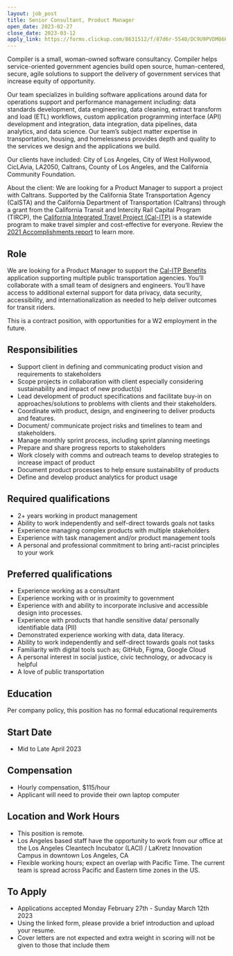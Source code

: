 ```yaml
---
layout: job_post
title: Senior Consultant, Product Manager
open_date: 2023-02-27
close_date: 2023-03-12
apply_link: https://forms.clickup.com/8631512/f/87d6r-5540/DC9U9PVDM86KIWN5XU
---
```


Compiler is a small, woman-owned software consultancy. Compiler helps service-oriented government agencies build open source, human-centered, secure, agile solutions to support the delivery of government services that increase equity of opportunity.

Our team specializes in building software applications around data for operations support and performance management including: data standards development, data engineering, data cleaning, extract transform and load (ETL) workflows, custom application programming interface (API) development and integration, data integration, data pipelines, data analytics, and data science. Our team’s subject matter expertise in transportation, housing, and homelessness provides depth and quality to the services we design and the applications we build.

Our clients have included: City of Los Angeles, City of West Hollywood, CicLAvia, LA2050, Caltrans, County of Los Angeles, and the California Community Foundation.

About the client: We are looking for a Product Manager to support a project with Caltrans. Supported by the California State Transportation Agency (CalSTA) and the California Department of Transportation (Caltrans) through a grant from the California Transit and Intercity Rail Capital Program (TIRCP), the [California Integrated Travel Project (Cal-ITP)](https://www.calitp.org/) is a statewide program to make travel simpler and cost-effective for everyone. Review the [2021 Accomplishments report](https://www.calitp.org/assets/Cal-ITP.2021.Accomplishments.Report.pdf) to learn more.

## Role

We are looking for a Product Manager to support the [Cal-ITP Benefits](https://benefits.calitp.org/) application supporting multiple public transportation agencies. You’ll collaborate with a small team of designers and engineers. You’ll have access to additional external support for data privacy, data security, accessibility, and internationalization as needed to help deliver outcomes for transit riders.

This is a contract position, with opportunities for a W2 employment in the future.

## Responsibilities

- Support client in defining and communicating product vision and requirements to stakeholders
- Scope projects in collaboration with client especially considering sustainability and impact of new product(s)
- Lead development of product specifications and facilitate buy-in on approaches/solutions to problems with clients and their stakeholders.
- Coordinate with product, design, and engineering to deliver products and features.
- Document/ communicate project risks and timelines to team and stakeholders.
- Manage monthly sprint process, including sprint planning meetings
- Prepare and share progress reports to stakeholders
- Work closely with comms and outreach teams to develop strategies to increase impact of product
- Document product processes to help ensure sustainability of products
- Define and develop product analytics for product usage

## Required qualifications

- 2+ years working in product management
- Ability to work independently and self-direct towards goals not tasks
- Experience managing complex products with multiple stakeholders
- Experience with task management and/or product management tools
- A personal and professional commitment to bring anti-racist principles to your work

## Preferred qualifications

- Experience working as a consultant
- Experience working with or in proximity to government
- Experience with and ability to incorporate inclusive and accessible design into processes.
- Experience with products that handle sensitive data/ personally identifiable data (PII)
- Demonstrated experience working with data, data literacy.
- Ability to work independently and self-direct towards goals not tasks
- Familiarity with digital tools such as; GitHub, Figma, Google Cloud
- A personal interest in social justice, civic technology, or advocacy is helpful
- A love of public transportation

## Education

Per company policy, this position has no formal educational requirements

## Start Date

- Mid to Late April 2023

## Compensation

- Hourly compensation, $115/hour
- Applicant will need to provide their own laptop computer

## Location and Work Hours

- This position is remote.
- Los Angeles based staff have the opportunity to work from our office at the Los Angeles Cleantech Incubator (LACI) / LaKretz Innovation Campus in downtown Los Angeles, CA
- Flexible working hours; expect an overlap with Pacific Time. The current team is spread across Pacific and Eastern time zones in the US.

## To Apply

- Applications accepted Monday February 27th - Sunday March 12th 2023
- Using the linked form, please provide a brief introduction and upload your resume.
- Cover letters are not expected and extra weight in scoring will not be given to those that include them
